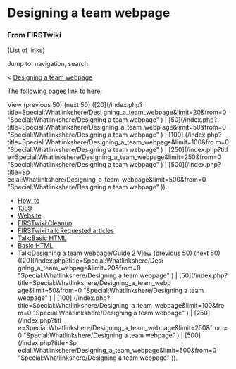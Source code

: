 # Designing a team webpage

### From FIRSTwiki

(List of links)

Jump to: navigation, search

&lt; [Designing a team
webpage](/index.php?title=Designing_a_team_webpage&redirect=no "Designing a
team webpage" )  

The following pages link to here:

View (previous 50) (next 50) ([20](/index.php?title=Special:Whatlinkshere/Desi
gning_a_team_webpage&limit=20&from=0 "Special:Whatlinkshere/Designing a team
webpage" ) | [50](/index.php?title=Special:Whatlinkshere/Designing_a_team_webp
age&limit=50&from=0 "Special:Whatlinkshere/Designing a team webpage" ) | [100]
(/index.php?title=Special:Whatlinkshere/Designing_a_team_webpage&limit=100&fro
m=0 "Special:Whatlinkshere/Designing a team webpage" ) | [250](/index.php?titl
e=Special:Whatlinkshere/Designing_a_team_webpage&limit=250&from=0
"Special:Whatlinkshere/Designing a team webpage" ) | [500](/index.php?title=Sp
ecial:Whatlinkshere/Designing_a_team_webpage&limit=500&from=0
"Special:Whatlinkshere/Designing a team webpage" )).

  * [How-to](How-to "How-to" )
  * [1389](1389 "1389" )
  * [Website](Website "Website" )
  * [FIRSTwiki:Cleanup](FIRSTwiki:Cleanup "FIRSTwiki:Cleanup" )
  * [FIRSTwiki talk:Requested articles](FIRSTwiki_talk:Requested_articles "FIRSTwiki talk:Requested articles" )
  * [Talk:Basic HTML](Talk:Basic_HTML "Talk:Basic HTML" )
  * [Basic HTML](Basic_HTML "Basic HTML" )
  * [Talk:Designing a team webpage/Guide 2](Talk:Designing_a_team_webpage/Guide_2 "Talk:Designing a team webpage/Guide 2" )
View (previous 50) (next 50) ([20](/index.php?title=Special:Whatlinkshere/Desi
gning_a_team_webpage&limit=20&from=0 "Special:Whatlinkshere/Designing a team
webpage" ) | [50](/index.php?title=Special:Whatlinkshere/Designing_a_team_webp
age&limit=50&from=0 "Special:Whatlinkshere/Designing a team webpage" ) | [100]
(/index.php?title=Special:Whatlinkshere/Designing_a_team_webpage&limit=100&fro
m=0 "Special:Whatlinkshere/Designing a team webpage" ) | [250](/index.php?titl
e=Special:Whatlinkshere/Designing_a_team_webpage&limit=250&from=0
"Special:Whatlinkshere/Designing a team webpage" ) | [500](/index.php?title=Sp
ecial:Whatlinkshere/Designing_a_team_webpage&limit=500&from=0
"Special:Whatlinkshere/Designing a team webpage" )).

